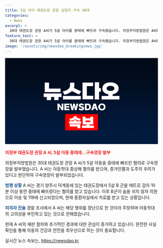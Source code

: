 ```yaml
---
title: 5살 아이 태권도장 관장 심정지 구속 30대
categories:
  - News
excerpt: >
  30대 태권도장 관장 A씨가 5살 아이를 중태에 빠뜨려 구속됐습니다. 의정부지방법원은 A씨에 대한 아동학대 중상해 혐의로 구속 영장을 발부했습니다. A씨는 태권도장에서 10분 넘게 아이를 매트로 감아 중태에 빠뜨린 혐의를 받고, 아이가 회복되지 않아 의원과 119에 신고되었습니다. A씨는 장난이라며 고의성을 부인 중이지만, 아이는 아직 의식을 회복하지 못한 상황입니다.
feature_text: >
  30대 태권도장 관장 A씨가 5살 아이를 중태에 빠뜨려 구속됐습니다. 의정부지방법원은 A씨에 대한 아동학대 중상해 혐의로 구속 영장을 발부했습니다. A씨는 태권도장에서 10분 넘게 아이를 매트로 감아 중태에 빠뜨린 혐의를 받고, 아이가 회복되지 않아 의원과 119에 신고되었습니다. A씨는 장난이라며 고의성을 부인 중이지만, 아이는 아직 의식을 회복하지 못한 상황입니다.
image: '/assets/img/newsdao_breakingnews.jpg'
---
```


<p><img src="/assets/img/newsdao_breakingnews.jpg" alt="pcversion 속보" /></p>

<p><b><span style="color: #ee2323;">의정부 태권도장 관장 A 씨, 5살 아동 중태에…구속영장 발부</span></b></p>

<p>의정부지방법원은 30대 태권도장 관장 A 씨가 5살 아동을 중태에 빠뜨린 혐의로 구속영장을 발부했습니다. A 씨는 아동학대 중상해 혐의를 받으며, 증거인멸과 도주의 우려가 있다고 판단하여 구속영장이 발부되었습니다.</p>

<p><b><span style="color: #1a5490;">범행 상황</span></b>
A 씨는 경기 양주시 덕계동에 있는 태권도장에서 5살 B 군을 매트로 감아 10분 이상 동안 중태에 빠뜨렸다는 혐의를 받고 있습니다. 이후 B군이 숨을 쉬지 않자 의원으로 이송 및 119에 신고되었으며, 현재 중환자실에서 치료를 받고 있는 상황입니다.</p>

<p><b><span style="color: #1a5490;">피의자 진술</span></b>
경찰 조사에서 A 씨는 해당 행위를 장난으로 한 것이라 주장하며 아동학대의 고의성을 부인하고 있는 것으로 전해졌습니다. </p>

<p>현재 A 씨의 재판 절차와 추가적인 경과에 대한 관심이 증가하고 있습니다. 완전한 사실 확인을 통해 아동의 건강과 안전을 최우선으로 하는 것이 중요합니다.</p>
실시간 뉴스 속보는, <a href="https://newsdao.kr" rel="dofollow">https://newsdao.kr</a>


